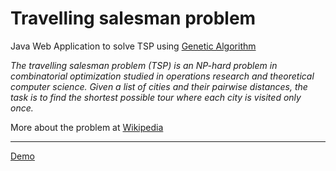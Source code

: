Travelling salesman problem
==================================================
Java Web Application to solve TSP using [Genetic Algorithm](http://en.wikipedia.org/wiki/Genetic_algorithm)

_The travelling salesman problem (TSP) is an NP-hard problem in combinatorial optimization studied in operations research and theoretical computer science. Given a list of cities and their pairwise distances, the task is to find the shortest possible tour where each city is visited only once._

More about the problem at [Wikipedia](http://en.wikipedia.org/wiki/Travelling_salesman_problem)

---

[Demo](http://app.mozgoweb.com)
